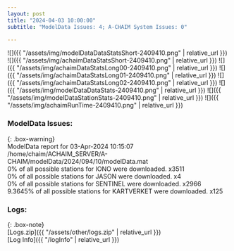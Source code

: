 ```yaml
---
layout: post
title: "2024-04-03 10:00:00"
subtitle: "ModelData Issues: 4; A-CHAIM System Issues: 0"

---
```


![]({{ "/assets/img/modelDataDataStatsShort-2409410.png" | relative_url }})
![]({{ "/assets/img/achaimDataStatsShort-2409410.png" | relative_url }})
![]({{ "/assets/img/achaimDataStatsLong00-2409410.png" | relative_url }})
![]({{ "/assets/img/achaimDataStatsLong01-2409410.png" | relative_url }})
![]({{ "/assets/img/achaimDataStatsLong02-2409410.png" | relative_url }})
![]({{ "/assets/img/modelDataDataStats-2409410.png" | relative_url }})
![]({{ "/assets/img/modelDataStationStats-2409410.png" | relative_url }})
![]({{ "/assets/img/achaimRunTime-2409410.png" | relative_url }})


### ModelData Issues:  
  
{: .box-warning}  
 ModelData report for 03-Apr-2024 10:15:07   
 /home/chaim/ACHAIM_SERVER/A-CHAIM/modelData/2024/094/10/modelData.mat   
 0% of all possible stations for IONO were downloaded. x3511   
 0% of all possible stations for JASON were downloaded. x4   
 0% of all possible stations for SENTINEL were downloaded. x2966   
 9.3645% of all possible stations for KARTVERKET were downloaded. x125   
  


### Logs:  
  
{: .box-note}  
[Logs.zip]({{ "/assets/other/logs.zip" | relative_url }})  
[Log Info]({{ "/logInfo" | relative_url }})  
